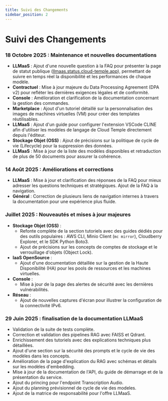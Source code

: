 ```yaml
---
title: Suivi des Changements
sidebar_position: 2
---
```


# Suivi des Changements

### 18 Octobre 2025 : Maintenance et nouvelles documentations

- **LLMaaS** : Ajout d'une nouvelle question à la FAQ pour présenter la page de statut publique ([llmaas.status.cloud-temple.app](https://llmaas.status.cloud-temple.app/)), permettant de suivre en temps réel la disponibilité et les performances de chaque modèle.
- **Contractuel** : Mise à jour majeure du Data Processing Agreement (DPA v2) pour refléter les dernières exigences légales et de conformité.
- **Console** : Amélioration et clarification de la documentation concernant la gestion des commandes.
- **Marketplace** : Ajout d'un tutoriel détaillé sur la personnalisation des images de machines virtuelles (VM) pour créer des templates réutilisables.
- **LLMaaS** : Ajout d'un guide pour configurer l'extension VSCode CLINE afin d'utiliser les modèles de langage de Cloud Temple directement depuis l'éditeur.
- **Stockage Objet (OSS)** : Ajout de précisions sur la politique de cycle de vie (Lifecycle) pour la suppression des données.
- **LLMaaS** : Mise à jour de la liste des modèles disponibles et retraduction de plus de 50 documents pour assurer la cohérence.

### 14 Août 2025 : Améliorations et corrections

- **LLMaaS** : Mise à jour et clarification des réponses de la FAQ pour mieux adresser les questions techniques et stratégiques. Ajout de la FAQ à la navigation.
- **Général** : Correction de plusieurs liens de navigation internes à travers la documentation pour une expérience plus fluide.

### Juillet 2025 : Nouveautés et mises à jour majeures

- **Stockage Objet (OSS)** :
    - Refonte complète de la section tutoriels avec des guides dédiés pour des outils populaires : AWS CLI, Minio Client (`mc mirror`), Cloudberry Explorer, et le SDK Python Boto3.
    - Ajout de précisions sur les concepts de comptes de stockage et le verrouillage d'objets (Object Lock).
- **IaaS OpenSource** :
    - Ajout d'une documentation détaillée sur la gestion de la Haute Disponibilité (HA) pour les pools de ressources et les machines virtuelles.
- **Console** :
    - Mise à jour de la page des alertes de sécurité avec les dernières vulnérabilités.
- **Réseau** :
    - Ajout de nouvelles captures d'écran pour illustrer la configuration de la connectivité IPv6.

### 29 Juin 2025 : finalisation de la documentation LLMaaS

- Validation de la suite de tests complète.
- Correction et validation des pipelines RAG avec FAISS et Qdrant.
- Enrichissement des tutoriels avec des explications techniques plus détaillées.
- Ajout d'une section sur la sécurité des prompts et le cycle de vie des modèles dans les concepts.
- Amélioration de la page d'explication du RAG avec schémas et détails sur les modèles d'embedding.
- Mise à jour de la documentation de l'API, du guide de démarrage et de la présentation du service.
- Ajout du princing pour l'endpoint Transcription Audio.
- Ajout du planning prévisionnel de cycle de vie des modeles.
- Ajout de la matrice de responsabilité pour l'offre LLMaaS.
